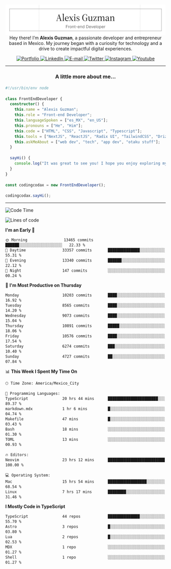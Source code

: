 <img align='right' src="./Banner.png" width="" />
<p align='center'>Hey there! I’m <strong>Alexis Guzman</strong>, a passionate developer and entrepreneur based in Mexico. My journey began with a curiosity for technology and a drive to create impactful digital experiences.</p>

<div align='center'>
  <a href='https://www.codingcodax.dev' target='_blank'>
    <img alt='Portfolio' src='https://img.shields.io/badge/Portfolio-black?logo=vercel&style=flat-square'>
  </a>
  <a href='https://linkedin.com/in/codingcodax' target='_blank'>
    <img alt='LinkedIn' src='https://img.shields.io/badge/LinkedIn-black?logo=LinkedIn&style=flat-square'>
  </a>
  <a href='mailto:hello@codingcodax.com' target='_blank'>
    <img alt='E-mail' src='https://img.shields.io/badge/Email-black?logo=Gmail&style=flat-square'>
  </a>
  <a href='https://x.com/codingcodax' target='_blank'>
    <img alt='Twitter' src='https://img.shields.io/badge/X-black?logo=X&style=flat-square'>
  </a>
  <a href='https://www.instagram.com/codingcodax' target='_blank'>
    <img alt='Instagram' src='https://img.shields.io/badge/Instagram-black?logo=Instagram&style=flat-square'>
  </a>
  <a href='https://www.youtube.com/@codingcodax' target='_blank'>
    <img alt='Youtube' src='https://img.shields.io/badge/YouTube-black?logo=Youtube&style=flat-square'>
  </a>
</div>


---

<h3 align='center'>A little more about me...</h3>

```typescript
#!/usr/bin/env node

class FrontEndDeveloper {
  constructor() {
    this.name = "Alexis Guzman";
    this.role = "Front-end Developer";
    this.languageSpoken = ["es_MX", "en_US"];
    this.pronouns = ["He", "Him"];
    this.code = ["HTML", "CSS", "Javascript", "Typescript"];
    this.tools = ["NextJS", "ReactJS", "Radix UI", "TailwindCSS", "Drizzle", "tRPC"];
    this.askMeAbout = ["web dev", "tech", "app dev", "otaku stuff"];
  }

  sayHi() {
    console.log("It was great to see you! I hope you enjoy exploring my work.");
  }
}

const codingcodax = new FrontEndDeveloper();

codingcodax.sayHi();
```

---

<!--START_SECTION:waka-->
![Code Time](http://img.shields.io/badge/Code%20Time-4%2C257%20hrs%2023%20mins-blue)

![Lines of code](https://img.shields.io/badge/From%20Hello%20World%20I%27ve%20Written-10.5%20million%20lines%20of%20code-blue)

**I'm an Early 🐤** 

```text
🌞 Morning                13465 commits       ██████░░░░░░░░░░░░░░░░░░░   22.33 % 
🌆 Daytime                33357 commits       ██████████████░░░░░░░░░░░   55.31 % 
🌃 Evening                13340 commits       ██████░░░░░░░░░░░░░░░░░░░   22.12 % 
🌙 Night                  147 commits         ░░░░░░░░░░░░░░░░░░░░░░░░░   00.24 % 
```
📅 **I'm Most Productive on Thursday** 

```text
Monday                   10203 commits       ████░░░░░░░░░░░░░░░░░░░░░   16.92 % 
Tuesday                  8565 commits        ████░░░░░░░░░░░░░░░░░░░░░   14.20 % 
Wednesday                9073 commits        ████░░░░░░░░░░░░░░░░░░░░░   15.04 % 
Thursday                 10891 commits       █████░░░░░░░░░░░░░░░░░░░░   18.06 % 
Friday                   10576 commits       ████░░░░░░░░░░░░░░░░░░░░░   17.54 % 
Saturday                 6274 commits        ███░░░░░░░░░░░░░░░░░░░░░░   10.40 % 
Sunday                   4727 commits        ██░░░░░░░░░░░░░░░░░░░░░░░   07.84 % 
```


📊 **This Week I Spent My Time On** 

```text
🕑︎ Time Zone: America/Mexico_City

💬 Programming Languages: 
TypeScript               20 hrs 44 mins      ██████████████████████░░░   89.37 % 
markdown.mdx             1 hr 6 mins         █░░░░░░░░░░░░░░░░░░░░░░░░   04.74 % 
Makefile                 47 mins             █░░░░░░░░░░░░░░░░░░░░░░░░   03.43 % 
Bash                     18 mins             ░░░░░░░░░░░░░░░░░░░░░░░░░   01.30 % 
TOML                     13 mins             ░░░░░░░░░░░░░░░░░░░░░░░░░   00.93 % 

🔥 Editors: 
Neovim                   23 hrs 12 mins      █████████████████████████   100.00 % 

💻 Operating System: 
Mac                      15 hrs 54 mins      █████████████████░░░░░░░░   68.54 % 
Linux                    7 hrs 17 mins       ████████░░░░░░░░░░░░░░░░░   31.46 % 
```

**I Mostly Code in TypeScript** 

```text
TypeScript               44 repos            ██████████████░░░░░░░░░░░   55.70 % 
Astro                    3 repos             █░░░░░░░░░░░░░░░░░░░░░░░░   03.80 % 
Lua                      2 repos             █░░░░░░░░░░░░░░░░░░░░░░░░   02.53 % 
MDX                      1 repo              ░░░░░░░░░░░░░░░░░░░░░░░░░   01.27 % 
Shell                    1 repo              ░░░░░░░░░░░░░░░░░░░░░░░░░   01.27 % 
```




<!--END_SECTION:waka-->
